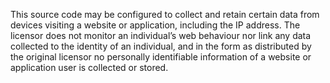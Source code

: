 This source code may be configured to collect and retain certain data from
devices visiting a website or application, including the IP address. The 
licensor does not monitor an individual’s web behaviour nor link any data 
collected to the identity of an individual, and in the form as distributed 
by the original licensor no personally identifiable information of a website
or application user is collected or  stored.